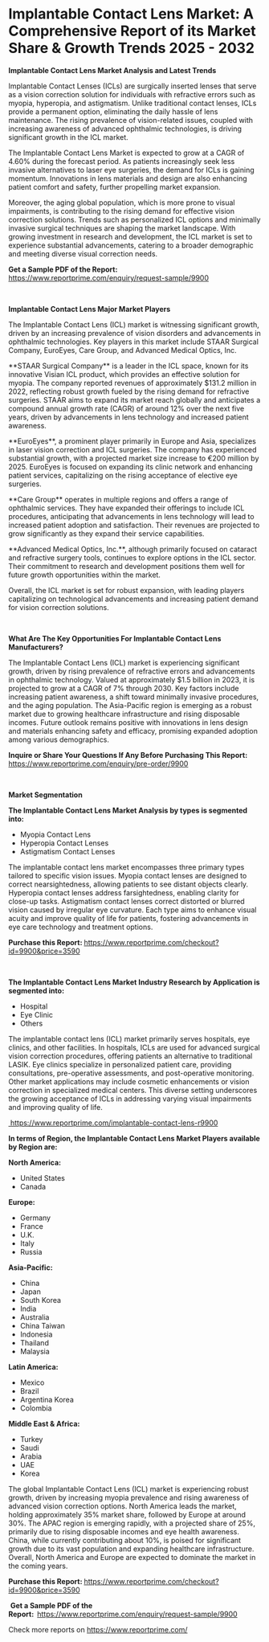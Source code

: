 <p><h1>Implantable Contact Lens Market: A Comprehensive Report of its Market Share & Growth Trends 2025 - 2032</h1></p><p><strong>Implantable Contact Lens Market Analysis and Latest Trends</strong></p>
<p><p>Implantable Contact Lenses (ICLs) are surgically inserted lenses that serve as a vision correction solution for individuals with refractive errors such as myopia, hyperopia, and astigmatism. Unlike traditional contact lenses, ICLs provide a permanent option, eliminating the daily hassle of lens maintenance. The rising prevalence of vision-related issues, coupled with increasing awareness of advanced ophthalmic technologies, is driving significant growth in the ICL market.</p><p>The Implantable Contact Lens Market is expected to grow at a CAGR of 4.60% during the forecast period. As patients increasingly seek less invasive alternatives to laser eye surgeries, the demand for ICLs is gaining momentum. Innovations in lens materials and design are also enhancing patient comfort and safety, further propelling market expansion. </p><p>Moreover, the aging global population, which is more prone to visual impairments, is contributing to the rising demand for effective vision correction solutions. Trends such as personalized ICL options and minimally invasive surgical techniques are shaping the market landscape. With growing investment in research and development, the ICL market is set to experience substantial advancements, catering to a broader demographic and meeting diverse visual correction needs.</p></p>
<p><strong>Get a Sample PDF of the Report:&nbsp;</strong> <a href="https://www.reportprime.com/enquiry/request-sample/9900?utm_campaign=3363&utm_medium=2&utm_source=Github&utm_content=ia&utm_term=20032025&utm_id=implantable-contact-lens">https://www.reportprime.com/enquiry/request-sample/9900</a></p>
<p>&nbsp;</p>
<p><strong>Implantable Contact Lens Major Market Players</strong></p>
<p><p>The Implantable Contact Lens (ICL) market is witnessing significant growth, driven by an increasing prevalence of vision disorders and advancements in ophthalmic technologies. Key players in this market include STAAR Surgical Company, EuroEyes, Care Group, and Advanced Medical Optics, Inc.</p><p>**STAAR Surgical Company** is a leader in the ICL space, known for its innovative Visian ICL product, which provides an effective solution for myopia. The company reported revenues of approximately $131.2 million in 2022, reflecting robust growth fueled by the rising demand for refractive surgeries. STAAR aims to expand its market reach globally and anticipates a compound annual growth rate (CAGR) of around 12% over the next five years, driven by advancements in lens technology and increased patient awareness.</p><p>**EuroEyes**, a prominent player primarily in Europe and Asia, specializes in laser vision correction and ICL surgeries. The company has experienced substantial growth, with a projected market size increase to €200 million by 2025. EuroEyes is focused on expanding its clinic network and enhancing patient services, capitalizing on the rising acceptance of elective eye surgeries.</p><p>**Care Group** operates in multiple regions and offers a range of ophthalmic services. They have expanded their offerings to include ICL procedures, anticipating that advancements in lens technology will lead to increased patient adoption and satisfaction. Their revenues are projected to grow significantly as they expand their service capabilities.</p><p>**Advanced Medical Optics, Inc.**, although primarily focused on cataract and refractive surgery tools, continues to explore options in the ICL sector. Their commitment to research and development positions them well for future growth opportunities within the market.</p><p>Overall, the ICL market is set for robust expansion, with leading players capitalizing on technological advancements and increasing patient demand for vision correction solutions.</p></p>
<p>&nbsp;</p>
<p><strong>What Are The Key Opportunities For Implantable Contact Lens Manufacturers?</strong></p>
<p><p>The Implantable Contact Lens (ICL) market is experiencing significant growth, driven by rising prevalence of refractive errors and advancements in ophthalmic technology. Valued at approximately $1.5 billion in 2023, it is projected to grow at a CAGR of 7% through 2030. Key factors include increasing patient awareness, a shift toward minimally invasive procedures, and the aging population. The Asia-Pacific region is emerging as a robust market due to growing healthcare infrastructure and rising disposable incomes. Future outlook remains positive with innovations in lens design and materials enhancing safety and efficacy, promising expanded adoption among various demographics.</p></p>
<p><strong>Inquire or Share Your Questions If Any Before Purchasing This Report:</strong> <a href="https://www.reportprime.com/enquiry/pre-order/9900?utm_campaign=3363&utm_medium=2&utm_source=Github&utm_content=ia&utm_term=20032025&utm_id=implantable-contact-lens">https://www.reportprime.com/enquiry/pre-order/9900</a></p>
<p>&nbsp;</p>
<p><strong>Market Segmentation</strong></p>
<p><strong>The Implantable Contact Lens Market Analysis by types is segmented into:</strong></p>
<p><ul><li>Myopia Contact Lens</li><li>Hyperopia Contact Lenses</li><li>Astigmatism Contact Lenses</li></ul></p>
<p><p>The implantable contact lens market encompasses three primary types tailored to specific vision issues. Myopia contact lenses are designed to correct nearsightedness, allowing patients to see distant objects clearly. Hyperopia contact lenses address farsightedness, enabling clarity for close-up tasks. Astigmatism contact lenses correct distorted or blurred vision caused by irregular eye curvature. Each type aims to enhance visual acuity and improve quality of life for patients, fostering advancements in eye care technology and treatment options.</p></p>
<p><strong>Purchase this Report:&nbsp;</strong><a href="https://www.reportprime.com/checkout?id=9900&price=3590&utm_campaign=3363&utm_medium=2&utm_source=Github&utm_content=ia&utm_term=20032025&utm_id=implantable-contact-lens">https://www.reportprime.com/checkout?id=9900&price=3590</a></p>
<p>&nbsp;</p>
<p><strong>The Implantable Contact Lens Market Industry Research by Application is segmented into:</strong></p>
<p><ul><li>Hospital</li><li>Eye Clinic</li><li>Others</li></ul></p>
<p><p>The implantable contact lens (ICL) market primarily serves hospitals, eye clinics, and other facilities. In hospitals, ICLs are used for advanced surgical vision correction procedures, offering patients an alternative to traditional LASIK. Eye clinics specialize in personalized patient care, providing consultations, pre-operative assessments, and post-operative monitoring. Other market applications may include cosmetic enhancements or vision correction in specialized medical centers. This diverse setting underscores the growing acceptance of ICLs in addressing varying visual impairments and improving quality of life.</p></p>
<p><a href="https://www.reportprime.com/implantable-contact-lens-r9900?utm_campaign=3363&utm_medium=2&utm_source=Github&utm_content=ia&utm_term=20032025&utm_id=implantable-contact-lens">&nbsp;https://www.reportprime.com/implantable-contact-lens-r9900</a></p>
<p><strong>In terms of Region, the Implantable Contact Lens Market Players available by Region are:</strong></p>
<p>
    <p> <strong> North America: </strong>
        <ul>
            <li>United States</li>
            <li>Canada</li>
        </ul>
        </p> 
    <p> <strong> Europe: </strong>
        <ul>
            <li>Germany</li>
            <li>France</li>
            <li>U.K.</li>
            <li>Italy</li>
            <li>Russia</li>
        </ul>
        </p> 
    <p> <strong> Asia-Pacific: </strong>
        <ul>
            <li>China</li>
            <li>Japan</li>
            <li>South Korea</li>
            <li>India</li>
            <li>Australia</li>
            <li>China Taiwan</li>
            <li>Indonesia</li>
            <li>Thailand</li>
            <li>Malaysia</li>
        </ul>
        </p> 
    <p> <strong> Latin America: </strong>
        <ul>
            <li>Mexico</li>
            <li>Brazil</li>
            <li>Argentina Korea</li>
            <li>Colombia</li>
        </ul>
        </p> 
    <p> <strong> Middle East & Africa: </strong>
        <ul>
            <li>Turkey</li>
            <li>Saudi</li>
            <li>Arabia</li>
            <li>UAE</li>
            <li>Korea</li>
        </ul>
    </p>
    </p>
<p><p>The global Implantable Contact Lens (ICL) market is experiencing robust growth, driven by increasing myopia prevalence and rising awareness of advanced vision correction options. North America leads the market, holding approximately 35% market share, followed by Europe at around 30%. The APAC region is emerging rapidly, with a projected share of 25%, primarily due to rising disposable incomes and eye health awareness. China, while currently contributing about 10%, is poised for significant growth due to its vast population and expanding healthcare infrastructure. Overall, North America and Europe are expected to dominate the market in the coming years.</p></p>
<p><strong>Purchase this Report: </strong><a href="https://www.reportprime.com/checkout?id=9900&price=3590&utm_campaign=3363&utm_medium=2&utm_source=Github&utm_content=ia&utm_term=20032025&utm_id=implantable-contact-lens">https://www.reportprime.com/checkout?id=9900&price=3590</a></p>
<p>&nbsp;<strong>Get a Sample PDF of the Report:&nbsp;&nbsp;</strong><a href="https://www.reportprime.com/enquiry/request-sample/9900?utm_campaign=3363&utm_medium=2&utm_source=Github&utm_content=ia&utm_term=20032025&utm_id=implantable-contact-lens">https://www.reportprime.com/enquiry/request-sample/9900</a></p>
<p><strong></strong></p>
<p>Check more reports on <a href="https://www.reportprime.com/?utm_campaign=3363&utm_medium=2&utm_source=Github&utm_content=ia&utm_term=20032025&utm_id=implantable-contact-lens">https://www.reportprime.com/</a></p>